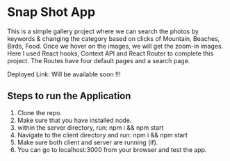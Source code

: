 # Snap Shot App

This is a simple gallery project where we can search the photos by keywords &amp; changing the category based on clicks of Mountain, Beaches, Birds, Food. Once we hover on the images, we will get the zoom-in images. Here I used React hooks, Context API and React Router to complete this project. The Routes have four default pages and a search page.

Deployed Link: Will be available soon !!!

## Steps to run the Application
   1. Clone the repo.
   2. Make sure that you have installed node.
   3. within the server directory, run: npm i && npm start
   4. Navigate to the client directory and run: npm i && npm start
   5. Make sure both client and server are running (if).
   6. You can go to localhost:3000 from your browser and test the app.



